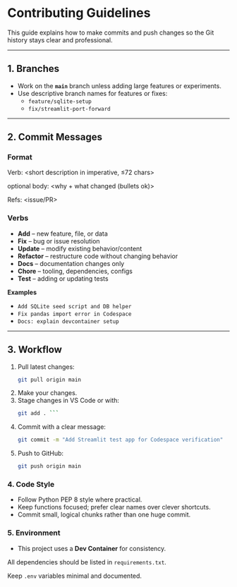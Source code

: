 # Contributing Guidelines

This guide explains how to make commits and push changes so the Git history stays clear and professional.

---

## 1. Branches
- Work on the **`main`** branch unless adding large features or experiments.
- Use descriptive branch names for features or fixes:
  - `feature/sqlite-setup`
  - `fix/streamlit-port-forward`

---

## 2. Commit Messages

### Format

Verb: <short description in imperative, ≤72 chars>

optional body: <why + what changed (bullets ok)>

Refs: <issue/PR>

### Verbs
- **Add** – new feature, file, or data
- **Fix** – bug or issue resolution
- **Update** – modify existing behavior/content
- **Refactor** – restructure code without changing behavior
- **Docs** – documentation changes only
- **Chore** – tooling, dependencies, configs
- **Test** – adding or updating tests

**Examples**
- `Add SQLite seed script and DB helper`
- `Fix pandas import error in Codespace`
- `Docs: explain devcontainer setup`

---

## 3. Workflow
1. Pull latest changes:
   ```bash
   git pull origin main
2. Make your changes.
3. Stage changes in VS Code or with:
    ```bash 
    git add . ```
4. Commit with a clear message:
    ```bash
    git commit -m "Add Streamlit test app for Codespace verification"
5. Push to GitHub:
    ```bash
    git push origin main

### 4. Code Style

- Follow Python PEP 8 style where practical.
- Keep functions focused; prefer clear names over clever shortcuts.
- Commit small, logical chunks rather than one huge commit.

### 5. Environment

- This project uses a **Dev Container** for consistency.

All dependencies should be listed in `requirements.txt`.

Keep `.env` variables minimal and documented.